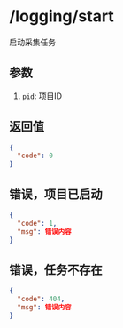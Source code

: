 # /logging/start

启动采集任务

## 参数

1. `pid`: 项目ID

## 返回值

```json
{
  "code": 0
}
```

## 错误，项目已启动

```json
{
  "code": 1,
  "msg": 错误内容
}
```

## 错误，任务不存在

```json
{
  "code": 404,
  "msg": 错误内容
}
```

